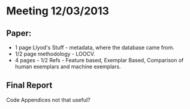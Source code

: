 Meeting 12/03/2013
==================

Paper:
------

* 1 page Llyod's Stuff - metadata, where the database came from.
* 1/2 page methodology - LOOCV.
* 4 pages - 1/2 Refs - Feature based, Exemplar Based, Comparison of human exemplars and machine exemplars.

Final Report
------------

Code Appendices not that useful?


